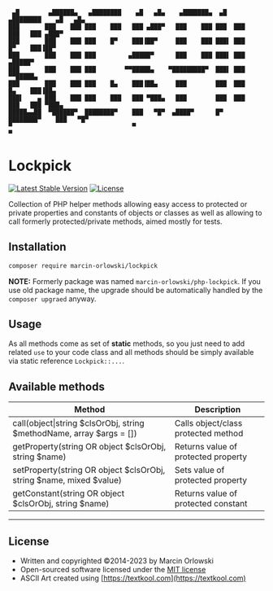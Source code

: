 ```ascii
 ▄█        ▄██████▄   ▄████████    ▄█   ▄█▄    ▄███████▄  ▄█   ▄████████    ▄█   ▄█▄
███       ███    ███ ███    ███   ███ ▄███▀   ███    ███ ███  ███    ███   ███ ▄███▀
███       ███    ███ ███    █▀    ███▐██▀     ███    ███ ███▌ ███    █▀    ███▐██▀  
███       ███    ███ ███         ▄█████▀      ███    ███ ███▌ ███         ▄█████▀  
███       ███    ███ ███        ▀▀█████▄    ▀█████████▀  ███▌ ███        ▀▀█████▄  
███       ███    ███ ███    █▄    ███▐██▄     ███        ███  ███    █▄    ███▐██▄  
███▌    ▄ ███    ███ ███    ███   ███ ▀███▄   ███        ███  ███    ███   ███ ▀███▄
█████▄▄██  ▀██████▀  ████████▀    ███   ▀█▀  ▄████▀      █▀   ████████▀    ███   ▀█▀
▀                                 ▀                                        ▀  
```

# Lockpick #

[![Latest Stable Version](https://poser.pugx.org/marcin-orlowski/lockpick/v/stable)](https://packagist.org/packages/marcin-orlowski/lockpick)
[![License](https://poser.pugx.org/marcin-orlowski/lockpick/license)](https://packagist.org/packages/marcin-orlowski/lockpick)

Collection of PHP helper methods allowing easy access to protected or private properties
and constants of objects or classes as well as allowing to call formerly protected/private
methods, aimed mostly for tests.

## Installation ##

```bash
composer require marcin-orlowski/lockpick
```

**NOTE:** Formerly package was named `marcin-orlowski/php-lockpick`. If you use old package name, the upgrade should
be automatically handled by the `composer upgraed` anyway.

## Usage ##

As all methods come as set of **static** methods, so you just need to add related `use` to your
code class and all methods should be simply available via static reference `Lockpick::...`.

## Available methods ##

| Method                                                               | Description                                            |
|----------------------------------------------------------------------|--------------------------------------------------------|
| call(object\|string $clsOrObj, string $methodName, array $args = []) | Calls object/class protected method |
| getProperty(string OR object $clsOrObj, string $name)                | Returns value of protected property                    |
| setProperty(string OR object $clsOrObj, string $name, mixed $value)  | Sets  value of protected property                      |
| getConstant(string OR object $clsOrObj, string $name)                | Returns value of protected constant                    |

----

## License ##

* Written and copyrighted &copy;2014-2023 by Marcin Orlowski
* Open-sourced software licensed under the [MIT license](http://opensource.org/licenses/MIT)
* ASCII Art created using [https://textkool.com](https://textkool.com)
